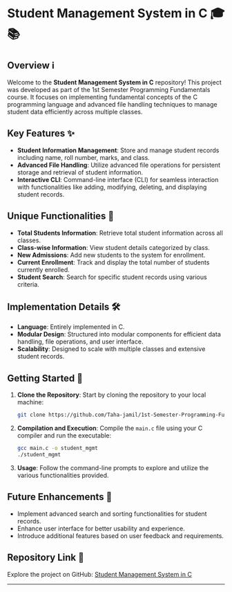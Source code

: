 
# Student Management System in C 🎓📚

## Overview ℹ️
Welcome to the **Student Management System in C** repository! This project was developed as part of the 1st Semester Programming Fundamentals course. It focuses on implementing fundamental concepts of the C programming language and advanced file handling techniques to manage student data efficiently across multiple classes.

## Key Features ✨
- **Student Information Management**: Store and manage student records including name, roll number, marks, and class.
- **Advanced File Handling**: Utilize advanced file operations for persistent storage and retrieval of student information.
- **Interactive CLI**: Command-line interface (CLI) for seamless interaction with functionalities like adding, modifying, deleting, and displaying student records.

## Unique Functionalities 🚀
- **Total Students Information**: Retrieve total student information across all classes.
- **Class-wise Information**: View student details categorized by class.
- **New Admissions**: Add new students to the system for enrollment.
- **Current Enrollment**: Track and display the total number of students currently enrolled.
- **Student Search**: Search for specific student records using various criteria.

## Implementation Details 🛠️
- **Language**: Entirely implemented in C.
- **Modular Design**: Structured into modular components for efficient data handling, file operations, and user interface.
- **Scalability**: Designed to scale with multiple classes and extensive student records.

## Getting Started 🚀
1. **Clone the Repository**:
   Start by cloning the repository to your local machine:
   ```bash
   git clone https://github.com/Taha-jamil/1st-Semester-Programming-Fundamentals-Project-Student-Management-System-in-C.git
   ```

2. **Compilation and Execution**:
   Compile the `main.c` file using your C compiler and run the executable:
   ```bash
   gcc main.c -o student_mgmt
   ./student_mgmt
   ```

3. **Usage**:
   Follow the command-line prompts to explore and utilize the various functionalities provided.

## Future Enhancements 🌟
- Implement advanced search and sorting functionalities for student records.
- Enhance user interface for better usability and experience.
- Introduce additional features based on user feedback and requirements.

## Repository Link 🔗
Explore the project on GitHub: [Student Management System in C](https://github.com/Taha-jamil/1st-Semester-Programming-Fundamentals-Project-Student-Management-System-in-C)

---
